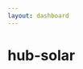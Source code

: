 ```yaml
---
layout: dashboard
---
```


# hub-solar

<div style="margin: 0; padding: 0; display: flex; justify-content: center; align-items: center; height: 100vh;">

<canvas id="barChart" width="100" height="100"></canvas>

<script>
    // Data for the chart
    var chartData = {
        labels: [],
        datasets: [{
            label: 'Time/Date',
            data: [],
            borderWidth: 1
        }]
    };

    // Use the Fetch API to load the JSON file for today's data
    fetch('plant_data/today.json')
    .then(response => {
        // Check if the response is successful
        if (!response.ok) {
        throw new Error('Network response was not ok ' + response.statusText);
        }
        return response.json(); // Parse the JSON in the response
    })
    .then(data => {
        // Select the HTML element by ID and set its content
        chartData.labels = Object.keys(data.data);
        chartData.datasets[0].data = Object.values(data.data);
    })
    .catch(error => {
        // Handle any errors that occurred during the fetch
        console.error('Fetching and parsing data error', error);
    });

    // Configuration for the chart
    const config = {
        type: 'bar',
        data: chartData,
        options: {
            responsive: true, // Makes the chart responsive to window size
            maintainAspectRatio: false, // Allows chart to stretch in height
            layout: {
                padding: { // Add padding around the canvas
                    top: 50,
                    right: 50,
                    bottom: 50,
                    left: 50
                }
            },
            indexAxis: 'x',
            scales: {
                x: {
                    grid: {
                        display: false // Removes the gridlines on the x-axis
                    }
                },
                y: {
                    grid: {
                        display: false // Removes the gridlines on the y-axis
                    }
                }
            },
            barPercentage: 0.95,
            categoryPercentage: 1.0
        }
    };

    // Initialize the chart
    const myBarChart = new Chart(
        document.getElementById('barChart'),
        config
    );
</script>

</div>